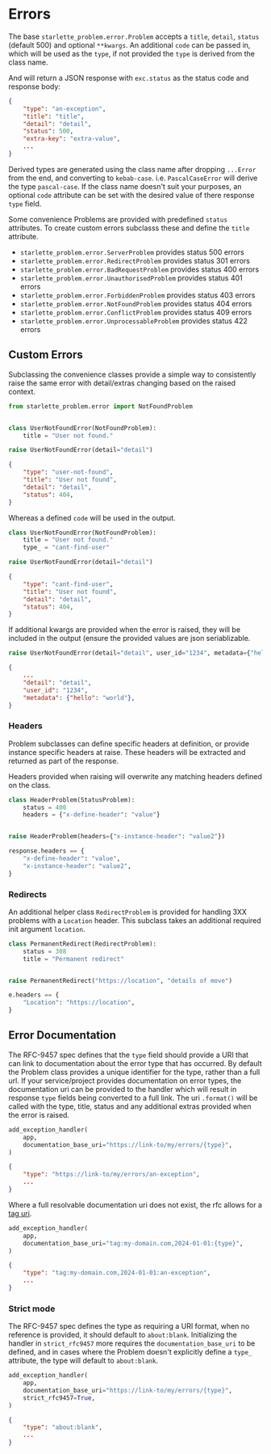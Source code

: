 # Errors

The base `starlette_problem.error.Problem` accepts a `title`, `detail`, `status`
(default 500) and optional `**kwargs`. An additional `code` can be passed in,
which will be used as the `type`, if not provided the `type` is derived from
the class name.

And will return a JSON response with `exc.status` as the status code and response body:

```json
{
    "type": "an-exception",
    "title": "title",
    "detail": "detail",
    "status": 500,
    "extra-key": "extra-value",
    ...
}
```

Derived types are generated using the class name after dropping `...Error` from
the end, and converting to `kebab-case`. i.e. `PascalCaseError` will derive the
type `pascal-case`. If the class name doesn't suit your purposes, an optional
`code` attribute can be set with the desired value of there response `type`
field.

Some convenience Problems are provided with predefined `status` attributes.
To create custom errors subclasss these and define the `title` attribute.

* `starlette_problem.error.ServerProblem` provides status 500 errors
* `starlette_problem.error.RedirectProblem` provides status 301 errors
* `starlette_problem.error.BadRequestProblem` provides status 400 errors
* `starlette_problem.error.UnauthorisedProblem` provides status 401 errors
* `starlette_problem.error.ForbiddenProblem` provides status 403 errors
* `starlette_problem.error.NotFoundProblem` provides status 404 errors
* `starlette_problem.error.ConflictProblem` provides status 409 errors
* `starlette_problem.error.UnprocessableProblem` provides status 422 errors

## Custom Errors

Subclassing the convenience classes provide a simple way to consistently raise the same error
with detail/extras changing based on the raised context.

```python
from starlette_problem.error import NotFoundProblem


class UserNotFoundError(NotFoundProblem):
    title = "User not found."

raise UserNotFoundError(detail="detail")
```

```json
{
    "type": "user-not-found",
    "title": "User not found",
    "detail": "detail",
    "status": 404,
}
```

Whereas a defined `code` will be used in the output.

```python
class UserNotFoundError(NotFoundProblem):
    title = "User not found."
    type_ = "cant-find-user"

raise UserNotFoundError(detail="detail")
```

```json
{
    "type": "cant-find-user",
    "title": "User not found",
    "detail": "detail",
    "status": 404,
}
```

If additional kwargs are provided when the error is raised, they will be
included in the output (ensure the provided values are json seriablizable.


```python
raise UserNotFoundError(detail="detail", user_id="1234", metadata={"hello": "world"})
```

```json
{
    ...
    "detail": "detail",
    "user_id": "1234",
    "metadata": {"hello": "world"},
}
```

### Headers

Problem subclasses can define specific headers at definition, or provide
instance specific headers at raise. These headers will be extracted and
returned as part of the response.

Headers provided when raising will overwrite any matching headers defined on the class.

```python
class HeaderProblem(StatusProblem):
    status = 400
    headers = {"x-define-header": "value"}


raise HeaderProblem(headers={"x-instance-header": "value2"})

response.headers == {
    "x-define-header": "value",
    "x-instance-header": "value2",
}
```

### Redirects

An additional helper class `RedirectProblem` is provided for handling 3XX
problems with a `Location` header. This subclass takes an additional required
init argument `location`.

```python
class PermanentRedirect(RedirectProblem):
    status = 308
    title = "Permanent redirect"


raise PermanentRedirect("https://location", "details of move")

e.headers == {
    "Location": "https://location",
}
```

## Error Documentation

The RFC-9457 spec defines that the `type` field should provide a URI that can
link to documentation about the error type that has occurred. By default the
Problem class provides a unique identifier for the type, rather than a full
url. If your service/project provides documentation on error types, the
documentation uri can be provided to the handler which will result in response
`type` fields being converted to a full link. The uri `.format()` will be
called with the type, title, status and any additional extras provided when the
error is raised.

```python
add_exception_handler(
    app,
    documentation_base_uri="https://link-to/my/errors/{type}",
)
```

```json
{
    "type": "https://link-to/my/errors/an-exception",
    ...
}
```

Where a full resolvable documentation uri does not exist, the rfc allows for a
[tag uri](https://en.wikipedia.org/wiki/Tag_URI_scheme#Format).

```python
add_exception_handler(
    app,
    documentation_base_uri="tag:my-domain.com,2024-01-01:{type}",
)
```

```json
{
    "type": "tag:my-domain.com,2024-01-01:an-exception",
    ...
}
```

### Strict mode

The RFC-9457 spec defines the type as requiring a URI format, when no reference
is provided, it should default to `about:blank`. Initializing the handler in
`strict_rfc9457` more requires the `documentation_base_uri` to be defined, and
in cases where the Problem doesn't explicitly define a `type_` attribute, the
type will default to `about:blank`.

```python
add_exception_handler(
    app,
    documentation_base_uri="https://link-to/my/errors/{type}",
    strict_rfc9457=True,
)
```

```json
{
    "type": "about:blank",
    ...
}
```
